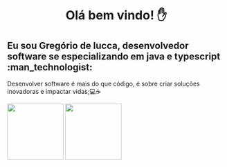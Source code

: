 <h1 align="center">Olá bem vindo! ✋</h1>
<h2>Eu sou Gregório de lucca, desenvolvedor software se especializando em java e typescript :man_technologist:  </h2>
<p>Desenvolver software é mais do que código, é sobre criar soluções inovadoras e impactar vidas;💻☕</p>

<div >
    <img height="130em"    src="https://github-readme-stats.vercel.app/api/top-langs/?username=gregoriodelucca&theme=dracula&hide_border=false&&layout=compact"/>
    <img  height="130em"   src="https://github-readme-stats.vercel.app/api?username=gregoriodelucca&count_private=true&include_all_commits=true&show_icons=true&theme=dracula&hide_border=false&show_owner=true"/>

</div>





